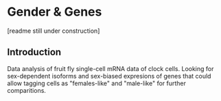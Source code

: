# Gender & Genes
[readme still under construction]

## Introduction
Data analysis of fruit fly single-cell mRNA data of clock cells. Looking for sex-dependent isoforms and sex-biased expresions of genes that could allow tagging cells as "females-like" and "male-like" for further comparitions.